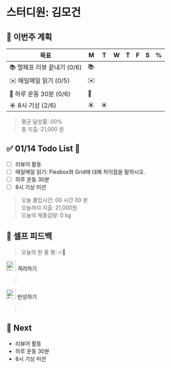 # 스터디원: 김모건

## 🚀 이번주 계획

| 목표                        | M   | T   | W   | T   | F   | S   | %   |
| --------------------------- | --- | --- | --- | --- | --- | --- | --- |
| 📚 멀패프 리뷰 끝내기 (0/6) | 📚  |     |     |     |     |     |     |
| ✉️ 매일메일 읽기 (0/5)      | ✉️  |     |     |     |     |     |     |
| 💪 하루 운동 30분 (0/6)     | 💪  |     |     |     |     |     |     |
| ☀️ 8시 기상 (2/6)           | ☀️  | ☀️  |     |     |     |     |     |

> 평균 달성률: 00% <br>
> 총 지출: 21,000 원 <br>

## ✅ 01/14 Todo List 🌅

- [ ] 리뷰어 활동
- [ ] 매일메일 읽기: Flexbox와 Grid에 대해 차이점을 말하시오.
- [ ] 하루 운동 30분
- [ ] 8시 기상 미션

> 오늘 몰입시간: 00 시간 00 분<br>
> 오늘까지 지출: 21,000원<br>
> 오늘의 체중감량: 0 kg

## 🎉 셀프 피드백

> 오늘의 한 줄 평: 🔥🚀

<img src="https://raw.githubusercontent.com/Tarikul-Islam-Anik/Animated-Fluent-Emojis/master/Emojis/Smilies/Hugging%20Face.png" alt="Hugging Face" width="25" height="25"> 격려하기</img>

>  <br>

<img src="https://raw.githubusercontent.com/Tarikul-Islam-Anik/Animated-Fluent-Emojis/master/Emojis/Smilies/Face%20with%20Monocle.png" alt="Face with Monocle" width="25" height="25"> 반성하기</img>

>  <br>

## 🌱 Next

- 리뷰어 활동
- 하루 운동 30분
- 8시 기상 미션
